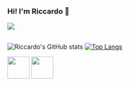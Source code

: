 ### Hi! I'm Riccardo  👋

<img src="https://cdn.discordapp.com/attachments/766063443068321832/1185389473752678400/IMG_6C0791D334EA_1_1.jpeg?ex=658f6efa&is=657cf9fa&hm=b09a7e47dbb7bf03d81a6aa8bec9cd181189e4f50e40ca633ad1d14503771274&">

##

![Riccardo's GitHub stats](https://github-readme-stats.vercel.app/api?username=RiccardoSilva42&show_icons=true&theme=dark&include_all_comits=true&count_private=true)
[![Top Langs](https://github-readme-stats.vercel.app/api/top-langs/?username=RiccardoSilva42&layout=pie)](https://github.com/anuraghazra/github-readme-stats) 

<div>
<img align="center" height="50" widht="60" src="https://cdn.jsdelivr.net/gh/devicons/devicon/icons/html5/html5-original-wordmark.svg" />
<img align="center" height="50" widht="60" src="https://cdn.jsdelivr.net/gh/devicons/devicon/icons/css3/css3-original-wordmark.svg" />
</div>   

##

